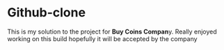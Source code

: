# Github-clone
This is my solution to the project for **Buy Coins Compan**y. Really enjoyed working on this build hopefully it will be accepted by the company

